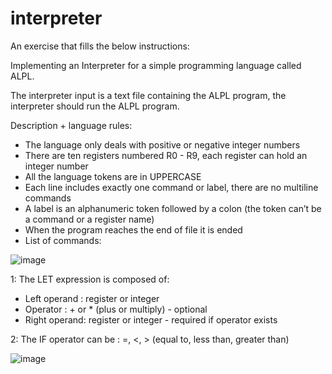 # interpreter

An exercise that fills the below instructions:

Implementing an Interpreter for a simple programming language called ALPL.

The interpreter input is a text file containing the ALPL program, the interpreter should run the ALPL program.

Description + language rules:

- The language only deals with positive or negative integer numbers </br>
- There are ten registers numbered R0 - R9, each register can hold an integer number</br>
- All the language tokens are in UPPERCASE</br>
- Each line includes exactly one command or label, there are no multiline commands</br>
- A label is an alphanumeric token followed by a colon (the token can’t be a command or a register name)</br>
- When the program reaches the end of file it is ended</br>
- List of commands:</br>

![image](https://user-images.githubusercontent.com/36486045/226184206-420fda6e-fbfe-48ce-a0c9-ea5007d237ae.png)

1: The LET expression is composed of:</br>
- Left operand : register or integer</br>
- Operator : + or * (plus or multiply) - optional</br>
- Right operand: register or integer - required if operator exists</br>

2: The IF operator can be : =, <, > (equal to, less than, greater than)</br>

![image](https://user-images.githubusercontent.com/36486045/226184243-4bb1f1f7-3251-4c54-8748-8b3ccc1136af.png)
